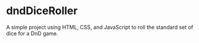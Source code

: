 # dndDiceRoller
A simple project using HTML, CSS, and JavaScript to roll the standard set of dice for a DnD game.
